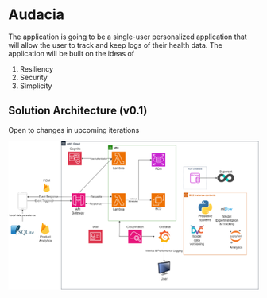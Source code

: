 # Audacia

The application is going to be a single-user personalized application that will allow the user to track and keep logs of their health data. The application will be built on the ideas of 

1. Resiliency 
2. Security 
3. Simplicity 

## Solution Architecture (v0.1)
Open to changes in upcoming iterations

![architecture](diagrams/Solution_Architecture.drawio.png "Solution Architecture for the mobile app")
